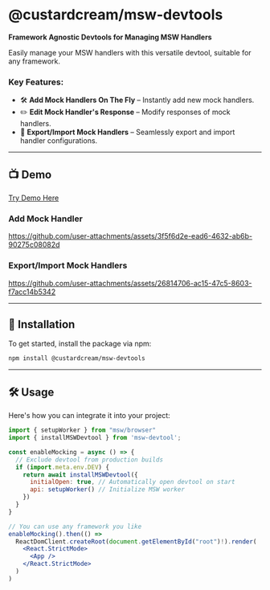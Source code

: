 # @custardcream/msw-devtools

**Framework Agnostic Devtools for Managing MSW Handlers**

Easily manage your MSW handlers with this versatile devtool, suitable for any framework.

### Key Features:

- 🛠 **Add Mock Handlers On The Fly** – Instantly add new mock handlers.
- ✏️ **Edit Mock Handler's Response** – Modify responses of mock handlers.
- 🔄 **Export/Import Mock Handlers** – Seamlessly export and import handler configurations.

---

## 📺 Demo

[Try Demo Here](https://msw-devtools.vercel.app/)

### Add Mock Handler

https://github.com/user-attachments/assets/3f5f6d2e-ead6-4632-ab6b-90275c08082d

### Export/Import Mock Handlers

https://github.com/user-attachments/assets/26814706-ac15-47c5-8603-f7acc14b5342

---

## 🚀 Installation

To get started, install the package via npm:

```bash
npm install @custardcream/msw-devtools
```

---

## 🛠 Usage

Here's how you can integrate it into your project:

```jsx
import { setupWorker } from "msw/browser"
import { installMSWDevtool } from 'msw-devtool';

const enableMocking = async () => {
  // Exclude devtool from production builds
  if (import.meta.env.DEV) {
    return await installMSWDevtool({
      initialOpen: true, // Automatically open devtool on start
      api: setupWorker() // Initialize MSW worker
    })
  }
}

// You can use any framework you like
enableMocking().then(() =>
  ReactDomClient.createRoot(document.getElementById("root")!).render(
    <React.StrictMode>
      <App />
    </React.StrictMode>
  )
)
```
